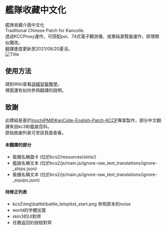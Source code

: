 # 艦隊收藏中文化
艦隊收藏介面中文化\
Traditional Chinese Patch for Kancolle.\
透過KCCProxy運作，可搭配poi、74式電子觀測儀、或單純瀏覽器運作，原理類似魔改。\
翻譯進度更新至2021/08/20夏活。\
![Title](https://raw.githubusercontent.com/ivon852/KanColle-Traditional-Chinese-Patch/main/ZHTW-patch/kcs2/img/title/title2.png/patched.png)

## 使用方法
請到Wiki查看[詳細安裝教學](https://github.com/ivon852/KanColle-Traditional-Chinese-Patch/wiki)。\
裡面還有如何參與翻譯的說明。

## 致謝
此模組是基於[InochiPM的KanColle-English-Patch-KCCP](https://github.com/InochiPM/KanColle-English-Patch-KCCP)專案製作，部分中文翻譯來自kc3和艦娘百科。\
原始致謝列表可至該頁面查看。

#### 未翻譯的部分
- 裝備名稱圖卡 (位於kcs2/resources/slots/)
- 艦娘名稱文本 (位於kcs2/js/main.js/ignore-raw_text_translations/ignore-_ships.json)
- 裝備名稱文本 (位於kcs2/js/main.js/ignore-raw_text_translations/ignore-_equips.json)

#### 待修正列表
- kcs2\img\battle\battle_telop\txt_start.png 參照原本的noise
- world的字體加寬
- skin3的UI對齊
- 任務返回的按鈕對齊